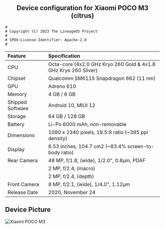 <h2 align="center">Device configuration for Xiaomi POCO M3 (citrus)</h2>

```
#
# Copyright (C) 2023 The LineageOS Project
#
# SPDX-License-Identifier: Apache-2.0
#
```

| Feature                 | Specification                                                              |
| :---------------------- | :--------------------------------                                          |
| CPU                     | Octa-core (4x2.0 GHz Kryo 260 Gold & 4x1.8 GHz Kryo 260 Silver)|
| Chipset                 | Qualcomm SM6115 Snapdragon 662 (11 nm)                                      |
| GPU                     | Adreno 610                                                                |
| Memory                  | 4 GB / 6 GB                                                                |
| Shipped Software        | Android 10, MIUI 12                                                        |
| Storage                 | 64 GB / 128 GB                                                            |
| Battery                 | Li-Po 6000 mAh, non-removable                                                                   |
| Dimensions              | 1080 x 2340 pixels, 19.5:9 ratio (~395 ppi density)                               |
| Display                 | 6.53 inches, 104.7 cm2 (~83.4% screen-to-body ratio)                       |
| Rear Camera             | 48 MP, f/1.8, (wide), 1/2.0", 0.8µm, PDAF                           |
|                         | 2 MP, f/2.4, (macro)                                     |
|                         | 2 MP, f/2.4, (depth)                                                   |
| Front Camera            |8 MP, f/2.1, (wide), 1/4.0", 1.12µm                                 |
| Release Date            | 2020, November 24                                                               |

## Device Picture

![Xiaomi POCO M3](https://fdn2.gsmarena.com/vv/pics/xiaomi/xiaomi-poco-m3-0.jpg "Xiaomi POCO M3")
